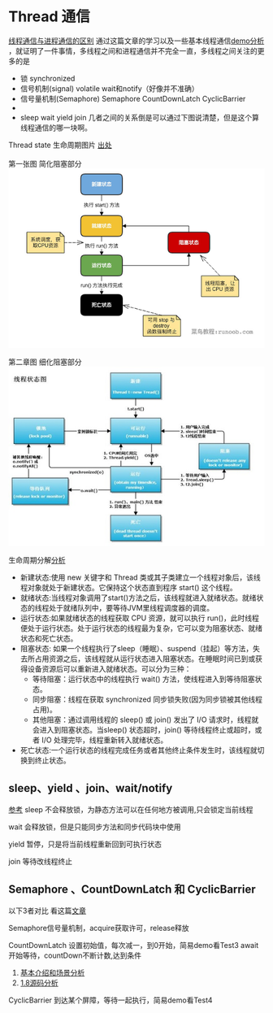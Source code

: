 # Thread 通信

[线程通信与进程通信的区别](https://www.cnblogs.com/xh0102/p/5710074.html)
通过这篇文章的学习以及一些基本线程通信[demo分析](http://www.importnew.com/26850.html)
，就证明了一件事情，多线程之间和进程通信并不完全一直，多线程之间关注的更多的是
* 锁                    synchronized
* 信号机制(signal)      volatile  wait和notify（好像并不准确）
* 信号量机制(Semaphore) Semaphore CountDownLatch  CyclicBarrier
*
* sleep wait yield join 几者之间的关系倒是可以通过下图说清楚，但是这个算线程通信的哪一块啊。


Thread state 生命周期图片 [出处](https://www.zhihu.com/question/23328075)<br/><br/>
第一张图 简化阻塞部分<br/>
![image2](./img/state1.png)

第二章图 细化阻塞部分<br/>
![image](./img/state2.jpg)

生命周期分解[分析](http://www.runoob.com/java/java-multithreading.html)
* 新建状态:使用 new 关键字和 Thread 类或其子类建立一个线程对象后，该线程对象就处于新建状态。它保持这个状态直到程序 start() 这个线程。
* 就绪状态:当线程对象调用了start()方法之后，该线程就进入就绪状态。就绪状态的线程处于就绪队列中，要等待JVM里线程调度器的调度。
* 运行状态:如果就绪状态的线程获取 CPU 资源，就可以执行 run()，此时线程便处于运行状态。处于运行状态的线程最为复杂，它可以变为阻塞状态、就绪状态和死亡状态。
* 阻塞状态:    如果一个线程执行了sleep（睡眠）、suspend（挂起）等方法，失去所占用资源之后，该线程就从运行状态进入阻塞状态。在睡眠时间已到或获得设备资源后可以重新进入就绪状态。可以分为三种：
    * 等待阻塞：运行状态中的线程执行 wait() 方法，使线程进入到等待阻塞状态。
    * 同步阻塞：线程在获取 synchronized 同步锁失败(因为同步锁被其他线程占用)。
    * 其他阻塞：通过调用线程的 sleep() 或 join() 发出了 I/O 请求时，线程就会进入到阻塞状态。当sleep() 状态超时，join() 等待线程终止或超时，或者 I/O 处理完毕，线程重新转入就绪状态。
* 死亡状态:一个运行状态的线程完成任务或者其他终止条件发生时，该线程就切换到终止状态。

## sleep、yield 、join、wait/notify
[参考](https://www.cnblogs.com/huajiezh/p/5868681.html)
sleep 不会释放锁，为静态方法可以在任何地方被调用,只会锁定当前线程

wait  会释放锁，但是只能同步方法和同步代码块中使用

yield 暂停，只是将当前线程重新回到可执行状态

join 等待改线程终止


## Semaphore 、CountDownLatch 和 CyclicBarrier
以下3者对比 看这篇[文章](https://blog.csdn.net/vernonzheng/article/details/8280032)

Semaphore信号量机制，acquire获取许可，release释放

CountDownLatch 设置初始值，每次减一，到0开始，简易demo看Test3
await开始等待，countDown不断计数,达到条件
1. [基本介绍和场景分析](http://www.importnew.com/15731.html)
2. [1.8源码分析](https://www.cnblogs.com/leesf456/p/5406191.html)

CyclicBarrier 到达某个屏障，等待一起执行，简易demo看Test4


